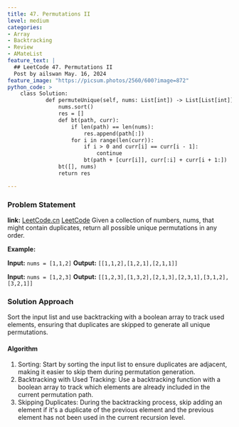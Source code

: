 ```yaml
---
title: 47. Permutations II
level: medium
categories:
- Array
- Backtracking
- Review
- AMateList
feature_text: |
  ## LeetCode 47. Permutations II
  Post by ailswan May. 16, 2024
feature_image: "https://picsum.photos/2560/600?image=872"
python_code: >
    class Solution:
            def permuteUnique(self, nums: List[int]) -> List[List[int]]:
                nums.sort()
                res = []
                def bt(path, curr):
                    if len(path) == len(nums):
                        res.append(path[:])
                    for i in range(len(curr)):
                        if i > 0 and curr[i] == curr[i - 1]:
                            continue
                        bt(path + [curr[i]], curr[:i] + curr[i + 1:])
                bt([], nums)
                return res

---
```


### Problem Statement
**link:**
[LeetCode.cn](https://leetcode.cn/problems/permutations-ii/)
[LeetCode](https://leetcode.com/permutations-ii/)
Given a collection of numbers, nums, that might contain duplicates, return all possible unique permutations in any order.

**Example:**

**Input:** `nums = [1,1,2]`
**Output:** `[[1,1,2],[1,2,1],[2,1,1]]`

**Input:** `nums = [1,2,3]`
**Output:** `[[1,2,3],[1,3,2],[2,1,3],[2,3,1],[3,1,2],[3,2,1]]`
 
### Solution Approach

Sort the input list and use backtracking with a boolean array to track used elements, ensuring that duplicates are skipped to generate all unique permutations.

#### Algorithm
1. Sorting: Start by sorting the input list to ensure duplicates are adjacent, making it easier to skip them during permutation generation.
2. Backtracking with Used Tracking: Use a backtracking function with a boolean array to track which elements are already included in the current permutation path.
3. Skipping Duplicates: During the backtracking process, skip adding an element if it's a duplicate of the previous element and the previous element has not been used in the current recursion level.